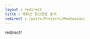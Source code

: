 ```yaml
---
layout : redirect
title : 매화산 등산경로 분석
redirect : /posts/Projects/Maehwasan/
---
```


redirect!
